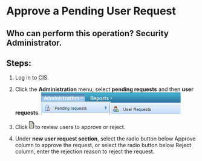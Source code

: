 # Approve a Pending User Request
## Who can perform this operation? Security Administrator.
## Steps:
1. Log in to CIS.
2. Click the **Administration** menu, select **pending requests** and then **user requests**. ![](approvependinguserrequest2.png)

3. Click   ![](request-approve.png)to review users to approve or reject.
4. Under **new user request section**, select the radio button below Approve column to approve the request, or select the radio button below Reject column, enter the rejection reason to reject the request.
